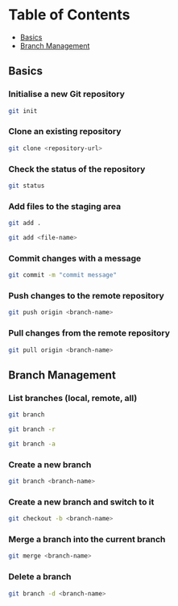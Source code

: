 # Table of Contents
- [Basics](#basics)
- [Branch Management](#branch-management)
## Basics
### Initialise a new Git repository
```bash
git init
```
### Clone an existing repository
```bash
git clone <repository-url>
```
### Check the status of the repository
```bash
git status
```
### Add files to the staging area
```bash
git add .
```
```bash
git add <file-name>
```
### Commit changes with a message
```bash
git commit -m "commit message"
```
### Push changes to the remote repository
```bash
git push origin <branch-name>
```
### Pull changes from the remote repository
```bash
git pull origin <branch-name>
```

## Branch Management
### List branches (local, remote, all)
```bash
git branch
```
```bash
git branch -r
```
```bash
git branch -a
```
### Create a new branch
```bash
git branch <branch-name>
```
### Create a new branch and switch to it
```bash
git checkout -b <branch-name>
```
### Merge a branch into the current branch
```bash
git merge <branch-name>
```
### Delete a branch
```bash
git branch -d <branch-name>
```




